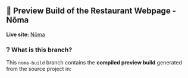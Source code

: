 ## 👀 Preview Build of the Restaurant Webpage - Nōma

**Live site:** [Nōma](https://htmlpreview.github.io/?https://github.com/SidorovaMaria/Odin-Project/blob/noma-build/index.html)

### ❔ What is this branch?
This `noma-build` branch contains the **compiled preview build** generated from the source project in:

